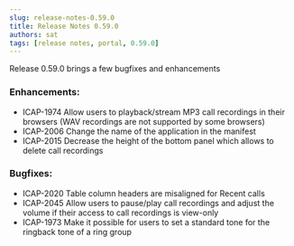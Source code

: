 ```yaml
---
slug: release-notes-0.59.0
title: Release Notes 0.59.0
authors: sat
tags: [release notes, portal, 0.59.0]
---
```


Release 0.59.0 brings a few bugfixes and enhancements

### Enhancements:
- ICAP-1974 Allow users to playback/stream MP3 call recordings in their browsers (WAV recordings are not supported by some browsers)
- ICAP-2006 Change the name of the application in the manifest
- ICAP-2015 Decrease the height of the bottom panel which allows to delete call recordings
<!--truncate-->

### Bugfixes:
- ICAP-2020 Table column headers are misaligned for Recent calls
- ICAP-2045 Allow users to pause/play call recordings and adjust the volume if their access to call recordings is view-only
- ICAP-1973 Make it possible for users to set a standard tone for the ringback tone of a ring group
